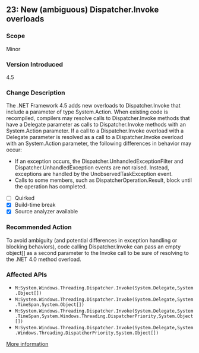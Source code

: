 ## 23: New (ambiguous) Dispatcher.Invoke overloads

### Scope
Minor

### Version Introduced
4.5

### Change Description
The .NET Framework 4.5 adds new overloads to Dispatcher.Invoke that include a parameter of type System.Action. When existing code is recompiled, compilers may resolve calls to Dispatcher.Invoke methods that have a Delegate parameter as calls to Dispatcher.Invoke methods with an System.Action parameter. If a call to a Dispatcher.Invoke overload with a Delegate parameter is resolved as a call to a Dispatcher.Invoke overload with an System.Action parameter, the following differences in behavior may occur:

- If an exception occurs, the Dispatcher.UnhandledExceptionFilter and Dispatcher.UnhandledException events are not raised. Instead, exceptions are handled by the UnobservedTaskException event.
- Calls to some members, such as DispatcherOperation.Result, block until the operation has completed.

- [ ] Quirked
- [x] Build-time break
- [x] Source analyzer available

### Recommended Action
To avoid ambiguity (and potential differences in exception handling or blocking behaviors), code calling Dispatcher.Invoke can pass an empty object[] as a second parameter to the Invoke call to be sure of resolving to the .NET 4.0 method overload.

### Affected APIs
* `M:System.Windows.Threading.Dispatcher.Invoke(System.Delegate,System.Object[])`
* `M:System.Windows.Threading.Dispatcher.Invoke(System.Delegate,System.TimeSpan,System.Object[])`
* `M:System.Windows.Threading.Dispatcher.Invoke(System.Delegate,System.TimeSpan,System.Windows.Threading.DispatcherPriority,System.Object[])`
* `M:System.Windows.Threading.Dispatcher.Invoke(System.Delegate,System.Windows.Threading.DispatcherPriority,System.Object[])`

[More information](https://msdn.microsoft.com/en-us/library/hh367887(v=vs.110).aspx#wwf)
